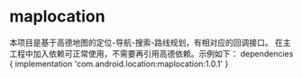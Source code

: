 # maplocation
本项目是基于高德地图的定位-导航-搜索-路线规划，有相对应的回调接口。
在主工程中加入依赖可正常使用，不需要再引用高德依赖。示例如下：
dependencies {
  implementation 'com.android.location:maplocation:1.0.1'
}
